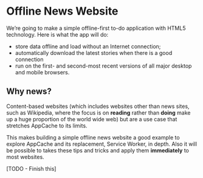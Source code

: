 # Offline News Website

We’re going to make a simple offline-first to-do application with HTML5 technology. Here is what the app will do:

- store data offline and load without an Internet connection;
- automatically download the latest stories when there is a good connection
- run on the first- and second-most recent versions of all major desktop and mobile browsers.

## Why news?

Content-based websites (which includes websites other than news sites, such as Wikipedia, where the focus is on **reading** rather than **doing** make up a huge proportion of the world wide web)
but are a use case that stretches AppCache to its limits.

This makes building a simple offline news website a good example to explore AppCache and its replacement, Service Worker, in depth.  Also it will be possible to takes these tips and tricks and apply them **immediately** to most websites.

[TODO - Finish this]
